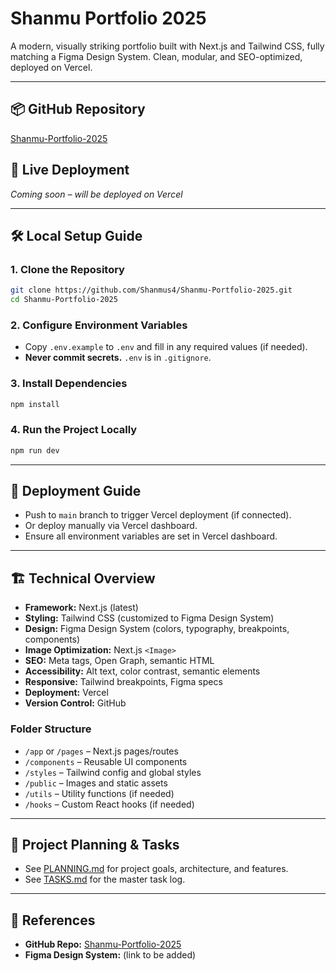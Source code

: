 # Shanmu Portfolio 2025

A modern, visually striking portfolio built with Next.js and Tailwind CSS, fully matching a Figma Design System. Clean, modular, and SEO-optimized, deployed on Vercel.

---

## 📦 GitHub Repository
[Shanmu-Portfolio-2025](https://github.com/Shanmus4/Shanmu-Portfolio-2025.git)

## 🚀 Live Deployment
*Coming soon – will be deployed on Vercel*

---

## 🛠️ Local Setup Guide

### 1. Clone the Repository
```bash
git clone https://github.com/Shanmus4/Shanmu-Portfolio-2025.git
cd Shanmu-Portfolio-2025
```

### 2. Configure Environment Variables
- Copy `.env.example` to `.env` and fill in any required values (if needed).
- **Never commit secrets.** `.env` is in `.gitignore`.

### 3. Install Dependencies
```bash
npm install
```

### 4. Run the Project Locally
```bash
npm run dev
```

---

## 🚢 Deployment Guide
- Push to `main` branch to trigger Vercel deployment (if connected).
- Or deploy manually via Vercel dashboard.
- Ensure all environment variables are set in Vercel dashboard.

---

## 🏗️ Technical Overview
- **Framework:** Next.js (latest)
- **Styling:** Tailwind CSS (customized to Figma Design System)
- **Design:** Figma Design System (colors, typography, breakpoints, components)
- **Image Optimization:** Next.js `<Image>`
- **SEO:** Meta tags, Open Graph, semantic HTML
- **Accessibility:** Alt text, color contrast, semantic elements
- **Responsive:** Tailwind breakpoints, Figma specs
- **Deployment:** Vercel
- **Version Control:** GitHub

### Folder Structure
- `/app` or `/pages` – Next.js pages/routes
- `/components` – Reusable UI components
- `/styles` – Tailwind config and global styles
- `/public` – Images and static assets
- `/utils` – Utility functions (if needed)
- `/hooks` – Custom React hooks (if needed)

---

## 📖 Project Planning & Tasks
- See [PLANNING.md](./PLANNING.md) for project goals, architecture, and features.
- See [TASKS.md](./TASKS.md) for the master task log.

---

## 📝 References
- **GitHub Repo:** [Shanmu-Portfolio-2025](https://github.com/Shanmus4/Shanmu-Portfolio-2025.git)
- **Figma Design System:** (link to be added) 